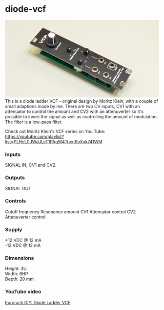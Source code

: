 # diode-vcf
![VCF image](VCF.JPG)
This is a diode ladder VCF - original design by Moritz Klein, with a couple of small adaptions made by me. There are two CV inputs, CV1 with an attenuator to control the amount and CV2 with an attenuverter so it's possible to invert the signal as well as controlling the amount of modulation. The filter is a low-pass filter.

Check out Moritz Klein's VCF series on You Tube: https://youtube.com/playlist?list=PLHeL0JWdJLvT1PAqW4TtvxtRoXyk741WM

### Inputs
SIGNAL IN, CV1 and CV2.

### Outputs
SIGNAL OUT

### Controls
Cutoff frequency
Resonance amount
CV1 Attenuator control
CV2 Attenuverter control

### Supply
+12 VDC @ 12 mA  
-12 VDC @ 12 mA   

### Dimensions
Height: 3U  
Width: 6HP  
Depth: 20 mm  
 
### YouTube video
[Eurorack DIY: Diode Ladder VCF](https://youtu.be/GX_bh88I6nM)
